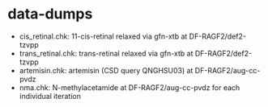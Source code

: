# data-dumps

* cis_retinal.chk: 11-cis-retinal relaxed via gfn-xtb at DF-RAGF2/def2-tzvpp
* trans_retinal.chk: trans-retinal relaxed via gfn-xtb at DF-RAGF2/def2-tzvpp
* artemisin.chk: artemisin (CSD query QNGHSU03) at DF-RAGF2/aug-cc-pvdz
* nma.chk: N-methylacetamide at DF-RAGF2/aug-cc-pvdz for each individual iteration
